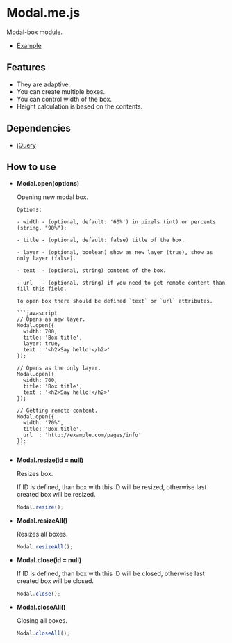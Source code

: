 # Modal.me.js

Modal-box module.
* [Example](http://itimka.ru)

## Features

- They are adaptive.
- You can create multiple boxes.
- You can control width of the box.
- Height calculation is based on the contents.

## Dependencies
- [jQuery](http://jquery.com)

## How to use

* **Modal.open(options)**

    Opening new modal box.
  
      Options:
    
      - width - (optional, default: '60%') in pixels (int) or percents (string, "90%");
    
      - title - (optional, default: false) title of the box.
    
      - layer - (optional, boolean) show as new layer (true), show as only layer (false).
    
      - text  - (optional, string) content of the box.
    
      - url   - (optional, string) if you need to get remote content than fill this field.
    
      To open box there should be defined `text` or `url` attributes.
      
      ```javascript
      // Opens as new layer.
      Modal.open({
        width: 700,
        title: 'Box title',
        layer: true,
        text : '<h2>Say hello!</h2>'
      });
      
      // Opens as the only layer.
      Modal.open({
        width: 700,
        title: 'Box title',
        text : '<h2>Say hello!</h2>'
      });
      
      // Getting remote content.
      Modal.open({
        width: '70%',
        title: 'Box title',
        url  : 'http://example.com/pages/info'
      });
      ```
    
* **Modal.resize(id = null)**
  
    Resizes box.
  
    If ID is defined, than box with this ID will be resized, otherwise last created box will be resized.

    ```javascript
    Modal.resize();
    ```

* **Modal.resizeAll()**
  
    Resizes all boxes.

    ```javascript
    Modal.resizeAll();
    ```

* **Modal.close(id = null)**

    If ID is defined, than box with this ID will be closed, otherwise last created box will be closed.
    
    ```javascript
    Modal.close();
    ```

* **Modal.closeAll()**
    
    Closing all boxes.

    ```javascript
    Modal.closeAll();
    ```
